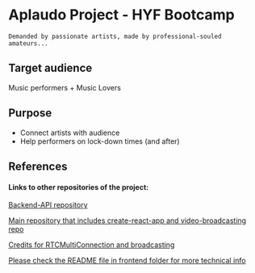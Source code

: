 # Aplaudo Project - HYF Bootcamp

`Demanded by passionate artists, made by professional-souled amateurs...`

## Target audience

Music performers + Music Lovers

## Purpose

- Connect artists with audience
- Help performers on lock-down times (and after)

## References

#### Links to other repositories of the project:

[Backend-API repository](https://github.com/Rashaali84/AplaudoApi)

[Main repository that includes create-react-app and video-broadcasting repo](https://github.com/Rashaali84/Aplaudo)

[Credits for RTCMultiConnection and broadcasting](https://github.com/muaz-khan/RTCMultiConnection/blob/master/demos/video-broadcasting.html)

[Please check the README file in frontend folder for more technical info](frontend/README.md)
